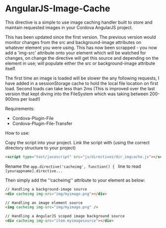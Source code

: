 # AngularJS-Image-Cache
This directive is a simple to use image caching handler built to store and maintain requested images in your Cordova AngularJS project. 

This has been updated since the first version. The previous version would monitor changes from the src and background-image attributes on whatever element you were using. This has now been scrapped - you now add a 'img-src' attribute onto your element which will be watched for changes, on change the directive will get this source and depending on the element in use; will populate either the src or background-image attribute itself.

The first time an image is loaded will be slower the any following requests, I have added in a sessionStorage cache to hold the local file location on first load. Second loads can take less than 2ms (This is improved over the last version that kept diving into the FileSystem which was taking between 200-900ms per load!)

Requirements:
- Cordova-Plugin-File
- Cordova-Plugin-File-Transfer

How to use:

Copy the  script into your project.
Link the script with (using the correct directory structure to your project)
```html
<script type="text/javascript" src="js/directives/dir_imgcache.js"></script>
```

Rename the ``app.directive('cacheimg', function() { `` line  to read ``[yourappname].directive...``

Then simply add the  ''cacheimg'' attribute to your element as below:

```html
// Handling a background-image source
<div cacheimg img-src="img/myimage.png"></div>

// Handling an image element source
<img cacheimg img-src="img/myimage.png" />

// Handling a AngularJS scoped image background source
<div cacheimg img-src="item.myimagesource"></div>
```


